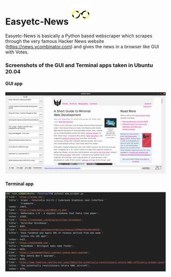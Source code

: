 # Easyetc-News ![alt text](https://github.com/schikani/Easyetc-News/blob/master/easyetc.png)

Easyetc-News is basically a Python based webscraper which scrapes through the very famous Hacker News website (https://news.ycombinator.com) and gives the news in a browser like GUI with Votes.

### Screenshots of the GUI and Terminal apps taken in Ubuntu 20.04

#### GUI app 
![alt text](https://github.com/schikani/Easyetc-News/blob/master/Easyetc_news_screenshot.png)

#### Terminal app
![alt text](https://github.com/schikani/Easyetc-News/blob/master/Easyetc_news_screenshot_term.png)
